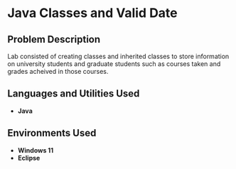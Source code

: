 <h1>Java Classes and Valid Date</h1>

<h2>Problem Description</h2>
Lab consisted of creating classes and inherited classes to store information on university students and graduate students such as courses taken and grades acheived in those courses.
<br />



<h2>Languages and Utilities Used</h2>

- <b>Java</b> 

<h2>Environments Used </h2>

- <b>Windows 11</b>
- <b>Eclipse</b>
